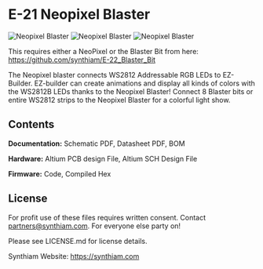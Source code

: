 # E-21 Neopixel Blaster

![Neopixel Blaster](https://live.staticflickr.com/65535/33867577428_49946a17c2_k.jpg)
![Neopixel Blaster](https://live.staticflickr.com/65535/32801181517_8283eb2b66_k.jpg)
![Neopixel Blaster](https://live.staticflickr.com/65535/33867577528_87d887444d_k.jpg)

This requires either a NeoPixel or the Blaster Bit from here: https://github.com/synthiam/E-22_Blaster_Bit

The Neopixel blaster connects WS2812 Addressable RGB LEDs to EZ-Builder. EZ-builder can create animations and display all kinds of colors with the WS2812B LEDs thanks to the Neopixel Blaster! Connect 8 Blaster bits or entire WS2812 strips to the Neopixel Blaster for a colorful light show.

## Contents

**Documentation:** Schematic PDF, Datasheet PDF, BOM

**Hardware:** Altium PCB design File, Altium SCH Design File

**Firmware:** Code, Compiled Hex

## License

For profit use of these files requires written consent. Contact partners@synthiam.com. For everyone else party on!

Please see LICENSE.md for license details.

Synthiam Website: https://synthiam.com

